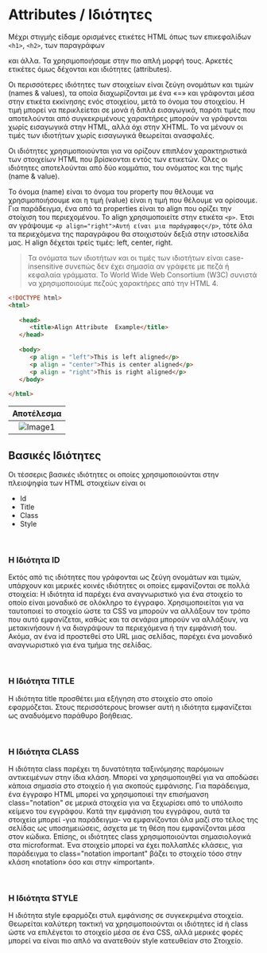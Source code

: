# Attributes / Ιδιότητες
Μέχρι στιγμής είδαμε ορισμένες ετικέτες HTML όπως των επικεφαλίδων `<h1>`, `<h2>`, των παραγράφων <p> και άλλα. Τα χρησιμοποιήσαμε στην πιο απλή μορφή τους. Αρκετές ετικέτες όμως δέχονται και ιδιότητες (attributes). 

Οι περισσότερες ιδιότητες των στοιχείων είναι ζεύγη ονομάτων και τιμών (names & values), τα οποία διαχωρίζονται με ένα «=» και γράφονται μέσα στην ετικέτα εκκίνησης ενός στοιχείου, μετά το όνομα του στοιχείου. Η τιμή μπορεί να περικλείεται σε μονά ή διπλά εισαγωγικά, παρότι τιμές που αποτελούνται από συγκεκριμένους χαρακτήρες μπορούν να γράφονται χωρίς εισαγωγικά στην HTML, αλλά όχι στην XHTML. Το να μένουν οι τιμές των ιδιοτήτων χωρίς εισαγωγικά θεωρείται ανασφαλές.

Οι ιδιότητες χρησιμοποιούνται για να ορίζουν επιπλέον χαρακτηριστικά των στοιχείων HTML που βρίσκονται εντός των ετικετών. Όλες οι ιδιότητες αποτελούνται από δύο κομμάτια, του ονόματος και της τιμής (name & value).

Το όνομα (name) είναι το όνομα του property που θέλουμε να χρησιμοποιήσουμε και η τιμή (value) είναι η τιμή που θέλουμε να ορίσουμε. Για παράδειγμα, ένα από τα properties είναι το align που ορίζει την στοίχιση του περιεχομένου. Το align χρησιμοποιείτε στην ετικέτα `<p>`. Έτσι αν γράψουμε `<p align="right">Αυτή είναι μια παράγραφος</p>`, τότε όλα τα περιεχόμενα της παραγράφου θα στοιχιστούν δεξιά στην ιστοσελίδα μας. Η align δέχεται τρείς τιμές: left, center, right.

> Τα ονόματα των ιδιοτήτων και οι τιμές των ιδιοτήτων είναι case-insensitive συνεπώς δεν έχει σημασία αν γράφετε με πεζά ή κεφαλαία γράμματα. Το World Wide Web Consortium (W3C) συνιστά να χρησιμοποιούμε πεζούς χαρακτήρες από την HTML 4.

```html
<!DOCTYPE html> 
<html>
 
   <head> 
      <title>Align Attribute  Example</title> 
   </head>
	
   <body> 
      <p align = "left">This is left aligned</p> 
      <p align = "center">This is center aligned</p> 
      <p align = "right">This is right aligned</p> 
   </body>
	
</html>
```


|Αποτέλεσμα|
:-------------------------:|
![Image1](https://openlab.gr/images/html/align.png)|

## Βασικές Ιδιότητες
Οι τέσσερις βασικές ιδιότητες οι οποίες χρησιμοποιούνται στην πλειοψηφία των HTML στοιχείων είναι οι

* Id
* Title
* Class
* Style

<br>

### Η Ιδιότητα ID
Εκτός από τις ιδιότητες που γράφονται ως ζεύγη ονομάτων και τιμών, υπάρχουν και μερικές κοινές ιδιότητες οι οποίες εμφανίζονται σε πολλά στοιχεία: Η ιδιότητα id παρέχει ένα αναγνωριστικό για ένα στοιχείο το οποίο είναι μοναδικό σε ολόκληρο το έγγραφο. Χρησιμοποιείται για να ταυτοποιεί το στοιχείο ώστε τα CSS να μπορούν να αλλάξουν τον τρόπο
που αυτό εμφανίζεται, καθώς και τα σενάρια μπορούν να αλλάξουν, να μετακινήσουν ή να διαγράψουν τα περιεχόμενα ή την εμφάνισή του. Ακόμα, αν ένα id προστεθεί στο URL μιας σελίδας, παρέχει ένα μοναδικό αναγνωριστικό για ένα τμήμα της σελίδας.

<br>

### Η Ιδιότητα TITLE
Η ιδιότητα title προσθέτει μια εξήγηση στο στοιχείο στο οποίο εφαρμόζεται. Στους περισσότερους browser αυτή η ιδιότητα εμφανίζεται ως αναδυόμενο παράθυρο βοήθειας. 

<br>

### Η Ιδιότητα CLASS
Η ιδιότητα class παρέχει τη δυνατότητα ταξινόμησης παρόμοιων αντικειμένων στην ίδια κλάση. Μπορεί να χρησιμοποιηθεί για να αποδώσει κάποια σημασία στο στοιχείο ή για σκοπούς εμφάνισης. Για παράδειγμα, ένα έγγραφο HTML μπορεί να χρησιμοποιεί την επισήμανση class="notation" σε μερικά στοιχεία για να ξεχωρίσει από το υπόλοιπο κείμενο του εγγράφου. Κατά την εμφάνιση του εγγράφου, αυτά τα στοιχεία μπορεί -για παράδειγμα- να εμφανίζονται όλα μαζί στο τέλος της σελίδας ως υποσημειώσεις, άσχετα με τη θέση που εμφανίζονται μέσα στον κώδικα. Επίσης, οι ιδιότητες class χρησιμοποιούνται σημασιολογικά στα microformat. Ένα στοιχείο μπορεί να έχει πολλαπλές κλάσεις, για παράδειγμα το class="notation important" βάζει το στοιχείο τόσο στην κλάση «notation» όσο και στην «important».

<br>

### Η Ιδιότητα STYLE
Η ιδιότητα style εφαρμόζει στυλ εμφάνισης σε συγκεκριμένα στοιχεία. Θεωρείται καλύτερη τακτική να χρησιμοποιούνται οι ιδιότητες id ή class ώστε να επιλέγεται το στοιχείο μέσα σε ένα CSS, αλλά μερικές φορές μπορεί να είναι πιο απλό να ανατεθούν style κατευθείαν στο Στοιχείο.
